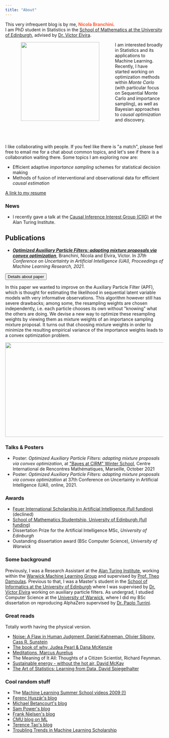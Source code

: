 ```yaml
---
title: "About"
---
```


This very infrequent blog is by me, <span style="color:#ff5a33"> **Nicola Branchini**</span>.  
I am PhD student in Statistics in the [School of Mathematics at the University of Edinburgh](https://www.maths.ed.ac.uk/school-of-mathematics/research/data-decisions/statistics/stats-people), advised by [Dr. Víctor Elvira](https://victorelvira.github.io/).

 <img src="me.png" align="left" width="250" height="auto" style="vertical-align:middle;margin:0px 50px"> <p> I am interested broadly in Statistics and its applications to Machine Learning. Recently, I have started working on optimization methods within <i>Monte Carlo</i> (with particular focus on Sequential Monte Carlo and importance sampling), as well as Bayesian approaches to <i>causal optimization</i> and discovery.
 <br>
 <br>
 <br>
 <br>
 <br>
I like collaborating with people. If you feel like there is "a match", please feel free to email me for a chat about common topics, and let's see if there is a collaboration waiting there.
Some topics I am exploring now are:
<ul>
  <li>Efficient adaptive <i>importance sampling</i> schemes for statistical decision making</li>
  <li>Methods of fusion of interventional and observational data for efficient <i>causal estimation</i> </li>
</ul>
</p>

<a href="https://resume.io/r/pgbpr3wNh" class="button button3">A link to my resume</a>

### News

- I recently gave a talk at the [Causal Inference Interest Group (CIIG)](https://neildhir.github.io/ciig/) at the Alan Turing Institute.


## Publications
- [***Optimized Auxiliary Particle Filters: adapting mixture proposals via convex optimization***](https://proceedings.mlr.press/v161/branchini21a.html), Branchini, Nicola and Elvira, Víctor. In *37th Conference on Uncertainty in Artificial Intelligence (UAI), Proceedings of Machine Learning Research, 2021*.

<button type="button" class="collapsible">Details about paper</button>
<div class="content">
<p>
  In this paper we wanted to improve on the Auxiliary Particle Filter (APF), which is thought for estimating the likelihood in sequential latent variable models with very informative observations. This algorithm however still has severe drawbacks; among some, the resampling weights are chosen independently, i.e. each particle chooses its own without "knowing" what the others are doing.
  We devise a new way to optimize these resampling weights by viewing them as mixture weights of an importance sampling mixture proposal. It turns out that choosing mixture weights in order to minimize the resulting empirical variance of the importance weights leads to a convex optimization problem.
</p>
<img src="/eq_oapf.svg" width="1000" height="300">
</div>


### Talks & Posters

- Poster: *Optimized Auxiliary Particle Filters: adapting mixture proposals via convex optimization*, at ["Bayes at CIRM" Winter School](https://bayesatcirm.github.io/), Centre International de Rencontres Mathématiques, Marseille, October 2021
- Poster: *Optimized Auxiliary Particle Filters: adapting mixture proposals via convex optimization* at 37th Conference on Uncertainty in Artificial Intelligence (UAI), online, 2021.

### Awards
- [Feuer International Scholarship in Artificial Intelligence (full funding)](https://warwick.ac.uk/services/dc/schols_fund/scholarships_and_funding/feuer/scholarships/) (declined)
- [School of Mathematics Studentship, University of Edinburgh (full funding)](https://www.maths.ed.ac.uk/school-of-mathematics/studying-here/pgr/funding-opportunities)
- Dissertation Prize for the Artificial Intelligence MSc, *University of Edinburgh*
- Oustanding dissertation award (BSc Computer Science), *University of Warwick*

### Some background

Previously, I was a Research Assistant at the [Alan Turing Institute]( https://www.turing.ac.uk/), working within the [Warwick Machine Learning Group](https://wmlg.io/) and supervised by [Prof. Theo Damoulas](https://warwick.ac.uk/fac/sci/statistics/staff/academic-research/damoulas). Previous to that, I was a Master's student in the [School of Informatics at the University of Edinburgh](https://www.ed.ac.uk/informatics) where I was supervised by [Dr. Víctor Elvira](https://victorelvira.github.io/) working on auxiliary particle filters.
As undergrad, I studied Computer Science at the [University of Warwick](https://warwick.ac.uk/fac/sci/dcs/), where I did my BSc dissertation on reproducing AlphaZero supervised by [Dr. Paolo Turrini](https://www.dcs.warwick.ac.uk/~pturrini/).



### Great reads
<p>
Totally worth having the physical version.
<ul>
  <li> <a href="https://www.amazon.co.uk/Noise-Daniel-Kahneman/dp/0008309000">Noise: A Flaw in Human Judgment, Daniel Kahneman, Olivier Sibony, Cass R. Sunstein</a> </li>
  <li> <a href="https://www.amazon.co.uk/Book-Why-Science-Cause-Effect/dp/0141982411/ref=sr_1_1?dchild=1&keywords=the+book+of+why+judea&qid=1589542460&sr=8-1"> The book of why, Judea Pearl & Dana McKenzie </a> </li>
  <li> <a href="https://www.amazon.co.uk/Meditations-Penguin-Classics-Marcus-Aurelius/dp/0140449337/ref=sr_1_1?crid=RRDPU6IPJQ5N&dchild=1&keywords=meditations+marcus+aurelius&qid=1589542523&sprefix=meditations+%2Caps%2C154&sr=8-1">Meditations, Marcus Aurelius </a> </li>
  <li> The Meaning of It All: Thoughts of a Citizen Scientist, Richard Feynman.
  </li>
  <li> <a href="http://www.withouthotair.com/">Sustainable energy - without the hot air, David McKay</a> </li>
  <li> <a href="https://www.amazon.co.uk/Learning-Data-Statistics-Pelican-Books/dp/0241258766/ref=tmm_pap_swatch_0?_encoding=UTF8&qid=&sr="> The Art of Statistics: Learning from Data, David Spiegelhalter </a> </li>
</ul>

</p>

### Cool random stuff
- The [Machine Learning Summer School videos 2009 (!)](http://videolectures.net/mlss09uk_cambridge/)
- [Ferenc Huszár's blog](https://www.inference.vc/)
- [Michael Betancourt's blog](https://betanalpha.github.io/writing/?fbclid=IwAR32LpCi6bC6SwqGmsbfmo147GhKrfup7P4JY0_o2jiW6dT9BQ58arigx8M)
- [Sam Power's blog](https://sites.google.com/view/sp-monte-carlo/blog-posts)
- [Frank Nielsen's blog](https://franknielsen.github.io/blog/blog.html)
- [CMU blog on ML](https://blog.ml.cmu.edu/)
- [Terence Tao's blog](https://terrytao.wordpress.com/)
- [Troubling Trends in Machine Learning Scholarship](https://arxiv.org/pdf/1807.03341.pdf?source=post_page---------------------------)
